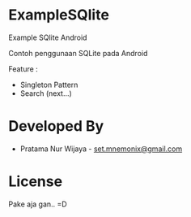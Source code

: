 ExampleSQlite
=============

Example SQlite Android

Contoh penggunaan SQLite pada Android

Feature :
- Singleton Pattern
- Search (next...)

Developed By
============

* Pratama Nur Wijaya - <set.mnemonix@gmail.com>

License
=======

Pake aja gan.. =D 
